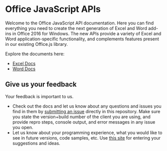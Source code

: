 # Office JavaScript APIs
Welcome to the Office JavaScript API documentation. Here you can find everything you need to create the next generation of Excel and Word add-ins in Office 2016 for Windows. The new APIs provide a variety of Excel and Word application-specific functionality, and complements features present in our existing Office.js library. 

Explore the documents here:

* [Excel Docs](excel) 
* [Word Docs](word) 


## Give us your feedback

Your feedback is important to us. 

* Check out the docs and let us know about any questions and issues you find in them by [submitting an issue](https://github.com/OfficeDev/office-js-docs/issues) directly in this repository. Make sure you state the version+build number of the client you are using, and provide repro steps, console output, and error messages in any issue you open.  
* Let us know about your programming experience, what you would like to see in future versions, code samples, etc. Use [this site](http://officespdev.uservoice.com/) for entering your suggestions and ideas.
